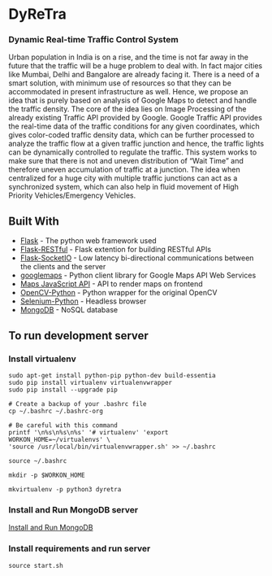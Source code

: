 # DyReTra
### Dynamic Real-time Traffic Control System

Urban population in India is on a rise, and the time is not far away in the future that the traffic will be a huge problem to deal with. In fact major cities like Mumbai, Delhi and Bangalore are already facing it. There is a need of a smart solution, with minimum use of resources so that they can be accommodated in present infrastructure as well. Hence, we propose an idea that is purely based on analysis of Google Maps to detect and handle the traffic density. The core of the idea lies on Image Processing of the already existing Traffic API provided by Google. Google Traffic API provides the real-time data of the traffic conditions for any given coordinates, which gives color-coded traffic density data, which can be further processed to analyze the traffic flow at a given traffic junction and hence, the traffic lights can be dynamically controlled to regulate the traffic. This system works to make sure that there is not and uneven distribution of “Wait Time” and therefore uneven accumulation of traffic at a junction. The idea when centralized for a huge city with multiple traffic junctions can act as a synchronized system, which can also help in fluid movement of High Priority Vehicles/Emergency Vehicles.

## Built With

* [Flask](http://flask.pocoo.org/) - The python web framework used
* [Flask-RESTful](http://flask-restful.readthedocs.io/en/latest/) - Flask extention for building RESTful APIs
* [Flask-SocketIO](https://flask-socketio.readthedocs.io/en/latest/) - Low latency bi-directional communications between the clients and the server
* [googlemaps](https://github.com/googlemaps/google-maps-services-python) - Python client library for Google Maps API Web Services
* [Maps JavaScript API](https://developers.google.com/maps/documentation/javascript/) - API to render maps on frontend
* [OpenCV-Python](https://opencv-python-tutroals.readthedocs.io/en/latest/) - Python wrapper for the original OpenCV 
* [Selenium-Python](http://selenium-python.readthedocs.io/) - Headless browser
* [MongoDB](https://docs.mongodb.com/manual/tutorial/install-mongodb-on-ubuntu/) - NoSQL database

## To run development server
### Install virtualenv
```
sudo apt-get install python-pip python-dev build-essentia
sudo pip install virtualenv virtualenvwrapper
sudo pip install --upgrade pip

# Create a backup of your .bashrc file
cp ~/.bashrc ~/.bashrc-org

# Be careful with this command
printf '\n%s\n%s\n%s' '# virtualenv' 'export WORKON_HOME=~/virtualenvs' \
'source /usr/local/bin/virtualenvwrapper.sh' >> ~/.bashrc

source ~/.bashrc

mkdir -p $WORKON_HOME

mkvirtualenv -p python3 dyretra
```


### Install and Run MongoDB server
[Install and Run MongoDB](https://docs.mongodb.com/manual/tutorial/install-mongodb-on-ubuntu/)

### Install requirements and run server
```
source start.sh
```